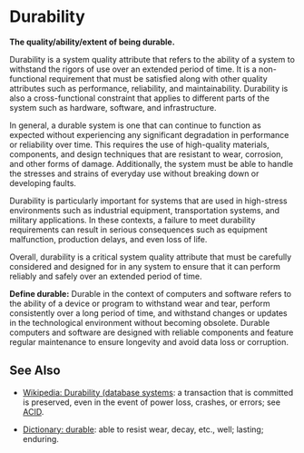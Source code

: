 # Durability

**The quality/ability/extent of being durable.**

<span data-chatgpt-prompt="explain durability (system quality attribute, non-functional requirement, cross-functional constraint )">

Durability is a system quality attribute that refers to the ability of a system to withstand the rigors of use over an extended period of time. It is a non-functional requirement that must be satisfied along with other quality attributes such as performance, reliability, and maintainability. Durability is also a cross-functional constraint that applies to different parts of the system such as hardware, software, and infrastructure.

In general, a durable system is one that can continue to function as expected without experiencing any significant degradation in performance or reliability over time. This requires the use of high-quality materials, components, and design techniques that are resistant to wear, corrosion, and other forms of damage. Additionally, the system must be able to handle the stresses and strains of everyday use without breaking down or developing faults.

Durability is particularly important for systems that are used in high-stress environments such as industrial equipment, transportation systems, and military applications. In these contexts, a failure to meet durability requirements can result in serious consequences such as equipment malfunction, production delays, and even loss of life.

Overall, durability is a critical system quality attribute that must be carefully considered and designed for in any system to ensure that it can perform reliably and safely over an extended period of time.

</span>

**Define durable:** <span data-chatgpt-prompt="define durable (computers and software)">Durable in the context of computers and software refers to the ability of a device or program to withstand wear and tear, perform consistently over a long period of time, and withstand changes or updates in the technological environment without becoming obsolete. Durable computers and software are designed with reliable components and feature regular maintenance to ensure longevity and avoid data loss or corruption.</span>

## See Also

* [Wikipedia: Durability (database systems](https://wikipedia.org/wiki/Durability_(database_systems)): a transaction that is committed is preserved, even in the event of power loss, crashes, or errors; see [ACID](https://wikipedia.org/wiki/ACID).

* [Dictionary: durable](https://www.dictionary.com/browse/durable): able to resist wear, decay, etc., well; lasting; enduring.

